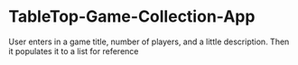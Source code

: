 # TableTop-Game-Collection-App
User enters in a game title, number of players, and a little description. Then it populates it to a list for reference
